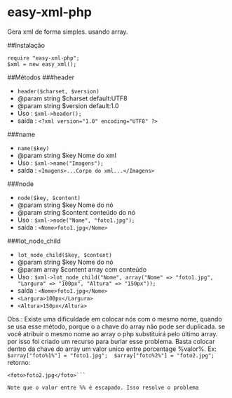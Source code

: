 # easy-xml-php
Gera xml de forma simples. usando array.

##Instalação


```<?php
require "easy-xml-php";
$xml = new easy_xml();
```

##Métodos
###header
* `header($charset, $version)`
* @param string $charset default:UTF8
* @param string $version default:1.0
* Uso : `$xml->header();`
* saída : `<?xml version="1.0" encoding="UTF8" ?>`

###name
* `name($key)`
* @param string $key Nome do xml
* Uso : `$xml->name("Imagens");`
* saída : `<Imagens>...Corpo do xml...</Imagens>`

###node
* `node($key, $content)`
* @param string $key Nome do nó
* @param string $content conteúdo do nó
* Uso : `$xml->node("Nome", "foto1.jpg");`
* saída : `<Nome>foto1.jpg</Nome>`

###lot_node_child
* `lot_node_child($key, $content)`
* @param string $key Nome do nó
* @param array $content array com conteúdo
* Uso : `$xml->lot_node_child("Nome", array("Nome" => "foto1.jpg", "Largura" => "100px", "Altura" => "150px"));`
* saída : `<Nome>foto1.jpg</Nome>`
* `<Largura>100px</Largura>`
* `<Altura>150px</Altura>`

Obs.:
Existe uma dificuldade em colocar nós com o mesmo nome, quando se usa esse método, porque o a chave do array não pode ser duplicada. se você atribuir o mesmo nome ao array o php substituirá pelo último array. por isso foi criado um recurso para burlar esse problema. Basta colocar dentro da chave do array um valor unico entre porcentage %valor%. 
Ex: `$array["foto%1%"] = "foto1.jpg";  $array["foto%2%"] = "foto2.jpg";` 
retorno:
```<foto>foto1.jpg</foto>
<foto>foto2.jpg</foto>```

Note que o valor entre %% é escapado. Isso resolve o problema





